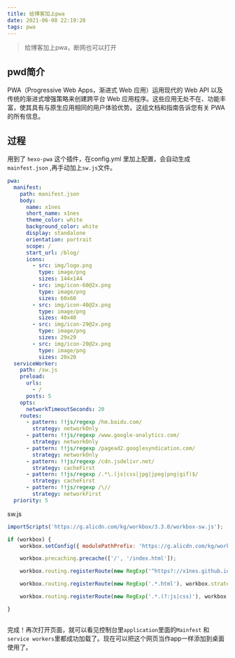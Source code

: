 ```yaml
---
title: 给博客加上pwa
date: 2021-06-08 22:19:28
tags: pwa
---
```


> 给博客加上pwa，断网也可以打开

## pwd简介
PWA（Progressive Web Apps，渐进式 Web 应用）运用现代的 Web API 以及传统的渐进式增强策略来创建跨平台 Web 应用程序。这些应用无处不在、功能丰富，使其具有与原生应用相同的用户体验优势。这组文档和指南告诉您有关 PWA 的所有信息。


## 过程
用到了 `hexo-pwa` 这个插件，在config.yml 里加上配置，会自动生成`mainfest.json` ,再手动加上`sw.js`文件。

```yml
pwa:
  manifest:
    path: manifest.json
    body:
      name: x1nes
      short_name: x1nes
      theme_color: white
      background_color: white
      display: standalone
      orientation: portrait
      scope: /
      start_url: /blog/
      icons:
        - src: img/logo.png
          type: image/png
          sizes: 144x144
        - src: img/icon-60@2x.png
          type: image/png
          sizes: 60x60
        - src: img/icon-40@2x.png
          type: image/png
          sizes: 40x40
        - src: img/icon-29@2x.png
          type: image/png
          sizes: 29x29
        - src: img/icon-20@2x.png
          type: image/png
          sizes: 20x20       
  serviceWorker:
    path: /sw.js
    preload:
      urls:
        - /
      posts: 5
    opts:
      networkTimeoutSeconds: 20
    routes:
      - pattern: !!js/regexp /hm.baidu.com/
        strategy: networkOnly
      - pattern: !!js/regexp /www.google-analytics.com/
        strategy: networkOnly
      - pattern: !!js/regexp /pagead2.googlesyndication.com/
        strategy: networkOnly
      - pattern: !!js/regexp /cdn.jsdelivr.net/
        strategy: cacheFirst
      - pattern: !!js/regexp /.*\.(js|css|jpg|jpeg|png|gif)$/
        strategy: cacheFirst
      - pattern: !!js/regexp /\//
        strategy: networkFirst
  priority: 5


```


sw.js


```js
importScripts('https://g.alicdn.com/kg/workbox/3.3.0/workbox-sw.js');

if (workbox) {
    workbox.setConfig({ modulePathPrefix: 'https://g.alicdn.com/kg/workbox/3.3.0/' });

    workbox.precaching.precache(['/', '/index.html']);

    workbox.routing.registerRoute(new RegExp('^https?://x1nes.github.io/?$'), workbox.strategies.networkFirst());

    workbox.routing.registerRoute(new RegExp('.*.html'), workbox.strategies.networkFirst());

    workbox.routing.registerRoute(new RegExp('.*.(?:js|css)'), workbox.strategies.staleWhileRevalidate());

}



```


完成！再次打开页面，就可以看见控制台里`application`里面的`Mainfest` 和 `service workers`里都成功加载了。现在可以把这个网页当作app一样添加到桌面使用了。
